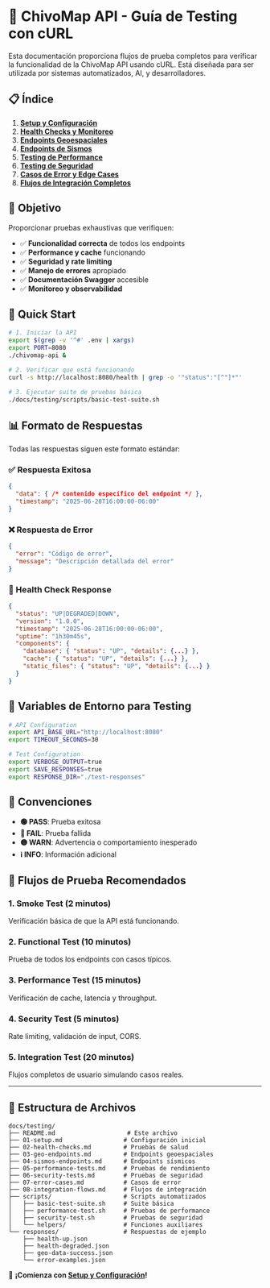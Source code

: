 # 🧪 ChivoMap API - Guía de Testing con cURL

Esta documentación proporciona flujos de prueba completos para verificar la funcionalidad de la ChivoMap API usando cURL. Está diseñada para ser utilizada por sistemas automatizados, AI, y desarrolladores.

## 📋 Índice

1. [**Setup y Configuración**](./01-setup.md)
2. [**Health Checks y Monitoreo**](./02-health-checks.md)
3. [**Endpoints Geoespaciales**](./03-geo-endpoints.md)
4. [**Endpoints de Sismos**](./04-sismos-endpoints.md)
5. [**Testing de Performance**](./05-performance-tests.md)
6. [**Testing de Seguridad**](./06-security-tests.md)
7. [**Casos de Error y Edge Cases**](./07-error-cases.md)
8. [**Flujos de Integración Completos**](./08-integration-flows.md)

## 🎯 Objetivo

Proporcionar pruebas exhaustivas que verifiquen:
- ✅ **Funcionalidad correcta** de todos los endpoints
- ✅ **Performance y cache** funcionando
- ✅ **Seguridad y rate limiting**
- ✅ **Manejo de errores** apropiado
- ✅ **Documentación Swagger** accesible
- ✅ **Monitoreo y observabilidad**

## 🚀 Quick Start

```bash
# 1. Iniciar la API
export $(grep -v '^#' .env | xargs)
export PORT=8080
./chivomap-api &

# 2. Verificar que está funcionando
curl -s http://localhost:8080/health | grep -o '"status":"[^"]*"'

# 3. Ejecutar suite de pruebas básica
./docs/testing/scripts/basic-test-suite.sh
```

## 📊 Formato de Respuestas

Todas las respuestas siguen este formato estándar:

### ✅ Respuesta Exitosa
```json
{
  "data": { /* contenido específico del endpoint */ },
  "timestamp": "2025-06-28T16:00:00-06:00"
}
```

### ❌ Respuesta de Error
```json
{
  "error": "Código de error",
  "message": "Descripción detallada del error"
}
```

### 🏥 Health Check Response
```json
{
  "status": "UP|DEGRADED|DOWN",
  "version": "1.0.0",
  "timestamp": "2025-06-28T16:00:00-06:00",
  "uptime": "1h30m45s",
  "components": {
    "database": { "status": "UP", "details": {...} },
    "cache": { "status": "UP", "details": {...} },
    "static_files": { "status": "UP", "details": {...} }
  }
}
```

## 🔧 Variables de Entorno para Testing

```bash
# API Configuration
export API_BASE_URL="http://localhost:8080"
export TIMEOUT_SECONDS=30

# Test Configuration
export VERBOSE_OUTPUT=true
export SAVE_RESPONSES=true
export RESPONSE_DIR="./test-responses"
```

## 📝 Convenciones

- **🟢 PASS**: Prueba exitosa
- **🔴 FAIL**: Prueba fallida
- **🟡 WARN**: Advertencia o comportamiento inesperado
- **ℹ️ INFO**: Información adicional

## 🎪 Flujos de Prueba Recomendados

### 1. **Smoke Test** (2 minutos)
Verificación básica de que la API está funcionando.

### 2. **Functional Test** (10 minutos)
Prueba de todos los endpoints con casos típicos.

### 3. **Performance Test** (15 minutos)
Verificación de cache, latencia y throughput.

### 4. **Security Test** (5 minutos)
Rate limiting, validación de input, CORS.

### 5. **Integration Test** (20 minutos)
Flujos completos de usuario simulando casos reales.

---

## 📁 Estructura de Archivos

```
docs/testing/
├── README.md                    # Este archivo
├── 01-setup.md                 # Configuración inicial
├── 02-health-checks.md         # Pruebas de salud
├── 03-geo-endpoints.md         # Endpoints geoespaciales
├── 04-sismos-endpoints.md      # Endpoints sísmicos
├── 05-performance-tests.md     # Pruebas de rendimiento
├── 06-security-tests.md        # Pruebas de seguridad
├── 07-error-cases.md           # Casos de error
├── 08-integration-flows.md     # Flujos de integración
├── scripts/                    # Scripts automatizados
│   ├── basic-test-suite.sh     # Suite básica
│   ├── performance-test.sh     # Pruebas de performance
│   ├── security-test.sh        # Pruebas de seguridad
│   └── helpers/                # Funciones auxiliares
└── responses/                  # Respuestas de ejemplo
    ├── health-up.json
    ├── health-degraded.json
    ├── geo-data-success.json
    └── error-examples.json
```

🚀 **¡Comienza con [Setup y Configuración](./01-setup.md)!**